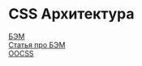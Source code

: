 # CSS Архитектура

<a href="https://ru.bem.info/" target="_blank">БЭМ</a> </br>
<a href="https://habr.com/ru/company/yandex/blog/276035/" target="_blank">Статья про БЭМ</a> <br/>
<a href="https://ru.hexlet.io/blog/posts/oocss-basics" target="_blank">ООCSS</a> <br/>





